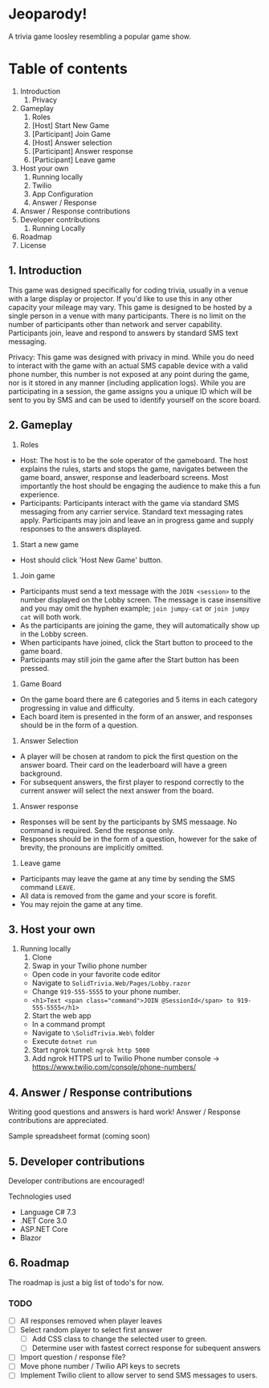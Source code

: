 # Jeoparody!
A trivia game loosley resembling a popular game show.

# Table of contents
1. Introduction
    1. Privacy
2. Gameplay
    1. Roles
    1. [Host] Start New Game
    1. [Participant] Join Game
    1. [Host] Answer selection
    1. [Participant] Answer response 
    1. [Participant] Leave game
3. Host your own
    1. Running locally
    1. Twilio
    1. App Configuration
    1. Answer / Response
4. Answer / Response contributions
5. Developer contributions
    1. Running Locally
6. Roadmap 
7. License

## 1. Introduction
This game was designed specifically for coding trivia, usually in a venue with a large display or projector. If you'd like to use this in any other capacity your mileage may vary. This game is designed to be hosted by a single person in a venue with many participants. There is no limit on the number of participants other than network and server capability. Participants join, leave and respond to answers by standard SMS text messaging.

Privacy: This game was designed with privacy in mind.  While you do need to interact with the game with an actual SMS capable device with a valid phone number, this number is not exposed at any point during the game, nor is it stored in any manner (including application logs).  While you are participating in a session, the game assigns you a unique ID which will be sent to you by SMS and can be used to identify yourself on the score board.

## 2. Gameplay
1. Roles
  - Host: The host is to be the sole operator of the gameboard. The host explains the rules, starts and stops the game, navigates between the game board, answer, response and leaderboard screens.  Most importantly the host should be engaging the audience to make this a fun experience. 
  - Participants: Participants interact with the game via standard SMS messaging from any carrier service. Standard text messaging rates apply.  Participants may join and leave an in progress game and supply responses to the answers displayed.
1. Start a new game
  - Host should click 'Host New Game' button.
1. Join game
  - Participants must send a text message with the `JOIN <session>` to the number displayed on the Lobby screen. The message is case insensitive and you may omit the hyphen example; `join jumpy-cat` or `join jumpy cat` will both work.
  - As the participants are joining the game, they will automatically show up in the Lobby screen.
  - When participants have joined, click the Start button to proceed to the game board.
  - Participants may still join the game after the Start button has been pressed.
1. Game Board
  - On the game board there are 6 categories and 5 items in each category progressing in value and difficulty.
  - Each board item is presented in the form of an answer, and responses should be in the form of a question.
1. Answer Selection
  - A player will be chosen at random to pick the first question on the answer board.  Their card on the leaderboard will have a green background.
  - For subsequent answers, the first player to respond correctly to the current answer will select the next answer from the board.
1. Answer response
  - Responses will be sent by the participants by SMS messaage. No command is required. Send the response only.
  - Responses should be in the form of a question, however for the sake of brevity, the pronouns are implicitly omitted.
1. Leave game
  - Participants may leave the game at any time by sending the SMS command `LEAVE`.
  - All data is removed from the game and your score is forefit.
  - You may rejoin the game at any time.

## 3. Host your own

1. Running locally
    1. Clone
    2. Swap in your Twilio phone number
      - Open code in your favorite code editor
      - Navigate to `SolidTrivia.Web/Pages/Lobby.razor`
      - Change `919-555-5555` to your phone number.
      - `<h1>Text <span class="command">JOIN @SessionId</span> to 919-555-5555</h1>`
    2. Start the web app
      - In a command prompt
      - Navigate to `\SolidTrivia.Web\` folder
      - Execute `dotnet run`
    2. Start ngrok tunnel: `ngrok http 5000`
    3. Add ngrok HTTPS url to Twilio Phone number console -> https://www.twilio.com/console/phone-numbers/

## 4. Answer / Response contributions
Writing good questions and answers is hard work! Answer / Response contributions are appreciated. 

Sample spreadsheet format (coming soon)

## 5. Developer contributions
Developer contributions are encouraged!

Technologies used
  - Language C# 7.3
  - .NET Core 3.0
  - ASP.NET Core
  - Blazor

## 6. Roadmap 
The roadmap is just a big list of todo's for now.

### TODO

- [ ] All responses removed when player leaves
- [ ] Select random player to select first answer
    - [ ] Add CSS class to change the selected user to green.
    - [ ] Determine user with fastest correct response for subequent answers
- [ ] Import question / response file?
- [ ] Move phone number / Twilio API keys to secrets
- [ ] Implement Twilio client to allow server to send SMS messages to users.